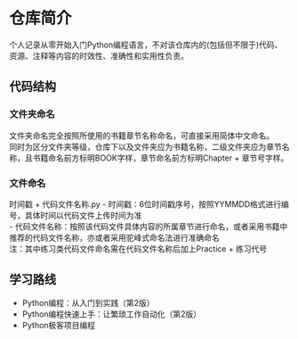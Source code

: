 # 仓库简介

个人记录从零开始入门Python编程语言，不对该仓库内的(包括但不限于)代码、资源、注释等内容的时效性、准确性和实用性负责。

## 代码结构

### 文件夹命名

文件夹命名完全按照所使用的书籍章节名称命名，可直接采用简体中文命名。  
同时为区分文件夹等级，仓库下以及文件夹应为书籍名称，二级文件夹应为章节名称，且书籍命名前方标明BOOK字样，章节命名前方标明Chapter + 章节号字样。  

### 文件命名

时间戳 + 代码文件名称.py
    - 时间戳：6位时间戳序号，按照YYMMDD格式进行编号，具体时间以代码文件上传时间为准  
    - 代码文件名称：按照该代码文件具体内容的所属章节进行命名，或者采用书籍中推荐的代码文件名称，亦或者采用驼峰式命名法进行准确命名  
注：其中练习类代码文件命名需在代码文件名称后加上Practice + 练习代号  

## 学习路线

- Python编程：从入门到实践（第2版）  
- Python编程快速上手：让繁琐工作自动化（第2版）  
- Python极客项目编程  
